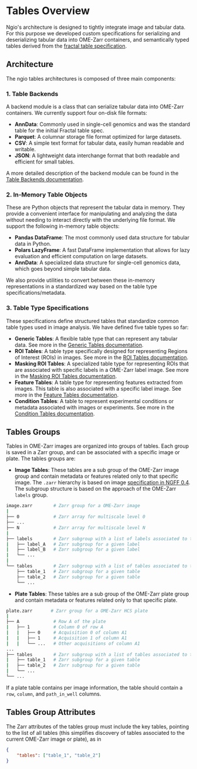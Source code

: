 # Tables Overview

Ngio's architecture is designed to tightly integrate image and tabular data. For this purpose we developed custom specifications for serializing and deserializing tabular data into OME-Zarr containers, and semantically typed tables derived from the [fractal table specification](https://fractal-analytics-platform.github.io/fractal-tasks-core/tables/).

## Architecture

The ngio tables architectures is composed of three main components:

### 1. Table Backends

A backend module is a class that can serialize tabular data into OME-Zarr containers. We currently support four on-disk file formats:

- **AnnData**: Commonly used in single-cell genomics and was the standard table for the initial Fractal table spec.
- **Parquet**: A columnar storage file format optimized for large datasets.
- **CSV**: A simple text format for tabular data, easily human readable and writable.
- **JSON**: A lightweight data interchange format that both readable and efficient for small tables.

A more detailed description of the backend module can be found in the [Table Backends documentation](backend.md).

### 2. In-Memory Table Objects

These are Python objects that represent the tabular data in memory. They provide a convenient interface for manipulating and analyzing the data without needing to interact directly with the underlying file format. We support the following in-memory table objects:

- **Pandas DataFrame**: The most commonly used data structure for tabular data in Python.
- **Polars LazyFrame**: A fast DataFrame implementation that allows for lazy evaluation and efficient computation on large datasets.
- **AnnData**: A specialized data structure for single-cell genomics data, which goes beyond simple tabular data.

We also provide utilities to convert between these in-memory representations in a standardized way based on the table type specifications/metadata.

### 3. Table Type Specifications

These specifications define structured tables that standardize common table types used in image analysis. We have defined five table types so far:

- **Generic Tables**: A flexible table type that can represent any tabular data. See more in the [Generic Tables documentation](table_types/generic_table.md).
- **ROI Tables**: A table type specifically designed for representing Regions of Interest (ROIs) in images. See more in the [ROI Tables documentation](table_types/roi_table.md).
- **Masking ROI Tables**: A specialized table type for representing ROIs that are associated with specific labels in a OME-Zarr label image. See more in the [Masking ROI Tables documentation](table_types/masking_roi_table.md).
- **Feature Tables**: A table type for representing features extracted from images. This table is also associated with a specific label image. See more in the [Feature Tables documentation](table_types/feature_table.md).
- **Condition Tables**: A table to represent experimental conditions or metadata associated with images or experiments. See more in the [Condition Tables documentation](table_types/condition_table.md).

## Tables Groups

Tables in OME-Zarr images are organized into groups of tables. Each group is saved in a Zarr group, and can be associated with a specific image or plate. The tables groups are:

- **Image Tables**: These tables are a sub group of the OME-Zarr image group and contain metadata or features related only to that specific image. The `.zarr` hierarchy is based on image [specification in NGFF 0.4](https://ngff.openmicroscopy.org/0.4/index.html#image-layout). The subgroup structure is based on the approach of the OME-Zarr `labels` group.

```bash
image.zarr        # Zarr group for a OME-Zarr image
|
├── 0             # Zarr array for multiscale level 0
├── ...
├── N             # Zarr array for multiscale level N
|
├── labels        # Zarr subgroup with a list of labels associated to this image
|   ├── label_A   # Zarr subgroup for a given label
|   ├── label_B   # Zarr subgroup for a given label
|   └── ...
|
└── tables        # Zarr subgroup with a list of tables associated to this image
    ├── table_1   # Zarr subgroup for a given table
    ├── table_2   # Zarr subgroup for a given table
    └── ...
```

- **Plate Tables**: These tables are a sub group of the OME-Zarr plate group and contain metadata or features related only to that specific plate.
  
```bash
plate.zarr       # Zarr group for a OME-Zarr HCS plate
|
├── A             # Row A of the plate
|   ├── 1         # Column 0 of row A
|   |   ├── 0     # Acquisition 0 of column A1
|   |   ├── 1     # Acquisition 1 of column A1
|   |   └── ...   # Other acquisitions of column A1
...
├── tables        # Zarr subgroup with a list of tables associated to this plate
|   ├── table_1   # Zarr subgroup for a given table
|   ├── table_2   # Zarr subgroup for a given table
|   └── ...
└── ...
```

If a plate table contains per image information, the table should contain a `row`, `column`, and `path_in_well` columns.

## Tables Group Attributes

The Zarr attributes of the tables group must include the key tables, pointing to the list of all tables (this simplifies discovery of tables associated to the current OME-Zarr image or plate), as in

```json
{
    "tables": ["table_1", "table_2"]
}
```
